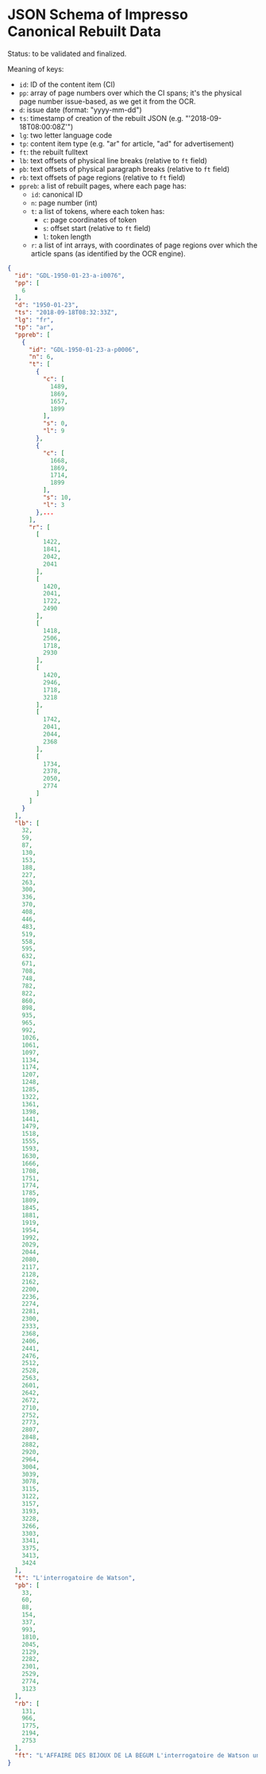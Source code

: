 # JSON Schema of Impresso Canonical Rebuilt Data

Status: to be validated and finalized.

Meaning of keys:

- `id`: ID of the content item (CI)
- `pp`: array of page numbers over which the CI spans; it's the physical
    page number issue-based, as we get it from the OCR.
- `d`: issue date (format: "yyyy-mm-dd")
- `ts`: timestamp of creation of the rebuilt JSON (e.g. "'2018-09-18T08:00:08Z'")
- `lg`: two letter language code
- `tp`: content item type (e.g. "ar" for article, "ad" for advertisement)
- `ft`: the rebuilt fulltext
- `lb`: text offsets of physical line breaks (relative to `ft` field)
- `pb`: text offsets of physical paragraph breaks (relative to `ft` field)
- `rb`: text offsets of page regions (relative to `ft` field)
- `ppreb`: a list of rebuilt pages, where each page has:
    - `id`: canonical ID
    - `n`: page number (int)
    - `t`: a list of tokens, where each token has:
        - `c`: page coordinates of token
        - `s`: offset start (relative to `ft` field)
        - `l`: token length
    - `r`: a list of int arrays, with coordinates of page regions over which
        the article spans (as identified by the OCR engine).

```json
{
  "id": "GDL-1950-01-23-a-i0076",
  "pp": [
    6
  ],
  "d": "1950-01-23",
  "ts": "2018-09-18T08:32:33Z",
  "lg": "fr",
  "tp": "ar",
  "ppreb": [
    {
      "id": "GDL-1950-01-23-a-p0006",
      "n": 6,
      "t": [
        {
          "c": [
            1489,
            1869,
            1657,
            1899
          ],
          "s": 0,
          "l": 9
        },
        {
          "c": [
            1668,
            1869,
            1714,
            1899
          ],
          "s": 10,
          "l": 3
        },...
      ],
      "r": [
        [
          1422,
          1841,
          2042,
          2041
        ],
        [
          1420,
          2041,
          1722,
          2490
        ],
        [
          1418,
          2506,
          1718,
          2930
        ],
        [
          1420,
          2946,
          1718,
          3218
        ],
        [
          1742,
          2041,
          2044,
          2368
        ],
        [
          1734,
          2378,
          2050,
          2774
        ]
      ]
    }
  ],
  "lb": [
    32,
    59,
    87,
    130,
    153,
    188,
    227,
    263,
    300,
    336,
    370,
    408,
    446,
    483,
    519,
    558,
    595,
    632,
    671,
    708,
    748,
    782,
    822,
    860,
    898,
    935,
    965,
    992,
    1026,
    1061,
    1097,
    1134,
    1174,
    1207,
    1248,
    1285,
    1322,
    1361,
    1398,
    1441,
    1479,
    1518,
    1555,
    1593,
    1630,
    1666,
    1708,
    1751,
    1774,
    1785,
    1809,
    1845,
    1881,
    1919,
    1954,
    1992,
    2029,
    2044,
    2080,
    2117,
    2128,
    2162,
    2200,
    2236,
    2274,
    2281,
    2300,
    2333,
    2368,
    2406,
    2441,
    2476,
    2512,
    2528,
    2563,
    2601,
    2642,
    2672,
    2710,
    2752,
    2773,
    2807,
    2848,
    2882,
    2920,
    2964,
    3004,
    3039,
    3078,
    3115,
    3122,
    3157,
    3193,
    3228,
    3266,
    3303,
    3341,
    3375,
    3413,
    3424
  ],
  "t": "L'interrogatoire de Watson",
  "pb": [
    33,
    60,
    88,
    154,
    337,
    993,
    1810,
    2045,
    2129,
    2282,
    2301,
    2529,
    2774,
    3123
  ],
  "rb": [
    131,
    966,
    1775,
    2194,
    2753
  ],
  "ft": "L'AFFAIRE DES BIJOUX DE LA BEGUM L'interrogatoire de Watson un des principaux complices II se prétend le filleul de M. Churchill / Marseille, 22 janvier. La police, on le sait, a écroué un sixième personnage impliqué dans l'affaire du vol des bijoux de la Bégum : Lindsay Watson, arrêté à Strasbourg, commandant de cavalerie de réserve. Interrogé durant plusieurs heures dans les locaux de la police mobile à Marseille, il aurait reconnu qu'il se trouvait à Cannes le 3 août dernier, jour où fut commise l'agression. Il avait obtenu de la secrétaire de l'Aga Khan les détails sur le départ de ce dernier et de la Bégum, qui devaient prendre l'avion pour Deauville, tandis que cette secrétaire et le chauffeur devaient gagner par la route la station normande. Watson aurait également déclaré qu'il avait, avant l'agression, vu Paul Leca, à plusieurs reprises, à Marseille. Paul Leca, on le sait, est toujours recherché et certains estiment qu'il est le chef du gang. PROMENADE SUR LA CROISETTE On se rappelle également que Watson a été nettement mis en cause par Ruberti lors de son interrogatoire. Sur la Croisette, Paul Leca présenta Watson à Ruberti en ces termes : « Voici l'homme dont je t'ai parlé pour l'affaire. > La veille de l'attaque, Ruberti rencontra encore, sur la célèbre promenade cannoise, Watson qui était en compagnie de la secrétaire de l'Aga Khan. Cette dernière, dont on ignore l'identité, avait été, à Paris, au service des beaux-parents de Watson. Elle aurait été entendue par les policiers qui, dès l'agression commise, avaient ouvert l'enquête et enregistré les déclarations du personnel attaché à la maison du prince. Enfin, Watson n'aurait pas caché aux policiers qu'il se livrait, à Cannes, à différents trafics sans d'ailleurs préciser lesquels. PAS UN MOT AU JUGE D'INSTRUCTION ! Transféré en fin de matinée au Parquet, Watson s'est refusé à toute déclaration au juge d'instruction hors la présence de son défenseur qui sera Me Paul Giaccobi, député de la Corse, ancien ministre qu'il aurait connu à Alger en 1944. Watson a été écroué à la prison des Baumettes sous l'inculpation de plicité de vol. Quant aux bijoux, nulle nouvelle. Les policiers n'en parlent pas davantage que de la suite de l'enquête, au sujet de laquelle ils sont absolument muets. Paris, 22 janvier. (A. FP.) — Les inspecteurs de la sûreté nationale qui enquêtent sur l'affaire des bijoux de la Bégum, ont arrêté samedi soir en Gare de Lyon deux individus qui descendaient du train de Marseille : Antoine Cardoliani et Carbone. D'autre part, dimanche matin, deux occupants d'une voiture qui avait été signalée par la police marseillaise comme appartenant à des membres du gang, ont été appréhendés à Paris. On ignore encore l'identité de ces derniers. UNE BELLE CARRIÈRE ! Georges Lindsay Watson, soupçonné d'avoir été l'instigateur du vol des bijoux de la Bégum, est né le 14 mars 1899 à Paris. Commandant de cavalerie de réserve, il serait officier de la Légion d'honneur et titulaire de la « Military Cross ». En outre, Watson a été en 1936 et 1938 chef du contentieux d'une compagnie d'assurances britannique à Paris. Watson, qui est d'ascendance écossaise, se présentait comme filleul de M. Churchill. H aurait été attaché comme capitaine à l'état-major du général Giraud, à Alger, puis aurait été chargé des relations avec les correspondants de presse étrangers durant les campagnes de Tunisie, d'Italie et de France. "
}
```
